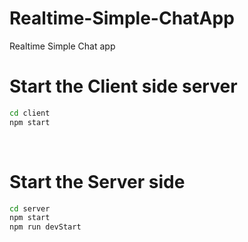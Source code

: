 # Realtime-Simple-ChatApp
Realtime Simple Chat app


# Start the Client side server

```sh
cd client 
npm start

```

<br>

# Start the Server side 

```sh
cd server 
npm start
npm run devStart
```
